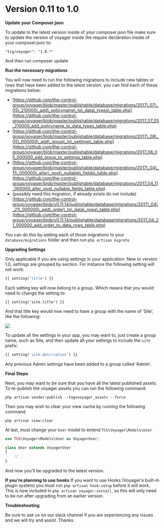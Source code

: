 # Version 0.11 to 1.0

**Update your Composer.json**

To update to the latest version inside of your composer.json file make sure to update the version of voyager inside the require declaration inside of your composer.json to:

```text
"tcg/voyager": "1.0.*"
```

And then run composer update

**Run the necessary migrations**

You will now need to run the following migrations to include new tables or rows that have been added to the latest version. you can find each of these migrations below:

* [https://github.com/the-control-group/voyager/blob/master/publishable/database/migrations/2017\_07\_05\_210000\_add\_policyname\_to\_data\_types\_table.php](https://github.com/the-control-group/voyager/blob/master/publishable/database/migrations/2017_07_05_210000_add_policyname_to_data_types_table.php)
* [https://github.com/the-control-group/voyager/blob/master/publishable/database/migrations/2017\_08\_05\_000000\_add\_group\_to\_settings\_table.php](https://github.com/the-control-group/voyager/blob/master/publishable/database/migrations/2017_08_05_000000_add_group_to_settings_table.php)
* [https://github.com/the-control-group/voyager/blob/master/publishable/database/migrations/2017\_04\_11\_000000\_alter\_post\_nullable\_fields\_table.php](https://github.com/the-control-group/voyager/blob/master/publishable/database/migrations/2017_04_11_000000_alter_post_nullable_fields_table.php)
* \(possibly need this migration, if already exists do not include\) [https://github.com/the-control-group/voyager/blob/v0.11.14/publishable/database/migrations/2017\_04\_21\_000000\_add\_order\_to\_data\_rows\_table.php](https://github.com/the-control-group/voyager/blob/v0.11.14/publishable/database/migrations/2017_04_21_000000_add_order_to_data_rows_table.php)

You can do this by adding each of those migrations to your `database/migrations` folder and then run `php artisan migrate`

**Upgrading Settings**

Only applicable if you are using settings in your application. New to version 1.0, settings are grouped by section. For instance the following setting will not work:

```php
{{ setting('title') }}
```

Each setting key will now belong to a group. Which means that you would need to change the setting to:

`{{ setting('site.title') }}`

And that title key would now need to have a group with the name of 'Site', like the following:

![](https://github.com/the-control-group/voyager/tree/75892e95373d27ade31638054debb3df36b45a9f/docs/.gitbook/assets/011_10_settings.png)

To update all the settings in your app, you may want to, just create a group name, such as Site, and then update all your settings to include the `site` prefix:

```php
{{ setting('site.description') }}
```

Any previous Admin settings have been added to a group called 'Admin'.

**Final Steps**

Next, you may want to be sure that you have all the latest published assets. To re-publish the voyager assets you can run the following command:

```text
php artisan vendor:publish --tag=voyager_assets --force
```

Then you may wish to clear your view cache by running the following command:

```text
php artisan view:clear
```

At last, must change your `User` model to extend `TCG\Voyager\Models\User`

```php
use TCG\Voyager\Models\User as VoyagerUser;

class User extends VoyagerUser
{
    // ...
}
```

And now you'll be upgraded to the latest version.

**If you're planning to use hooks** If you want to use Hooks \(Voyager's built-in plugin system\) you must run `php artisan hook:setup` before it will work. This is now included in `php artisan voyager:install`, so this will only need to be run after upgrading from an earlier version.

**Troubleshooting**

Be sure to ask us on our slack channel if you are experiencing any issues and we will try and assist. Thanks.

